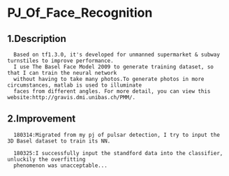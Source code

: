 PJ_Of_Face_Recognition
====
1.Description
----
      Based on tf1.3.0, it's developed for unmanned supermarket & subway turnstiles to improve performance.
      I use The Basel Face Model 2009 to generate training dataset, so that I can train the neural network
      without having to take many photos.To generate photos in more circumstances, matlab is used to illuminate
      faces from different angles. For more detail, you can view this website:http://gravis.dmi.unibas.ch/PMM/.
2.Improvement
----
      180314:Migrated from my pj of pulsar detection, I try to input the 3D Basel dataset to train its NN.
      
      180325:I successfully input the standford data into the classifier, unluckily the overfitting 
      phenomenon was unacceptable...
